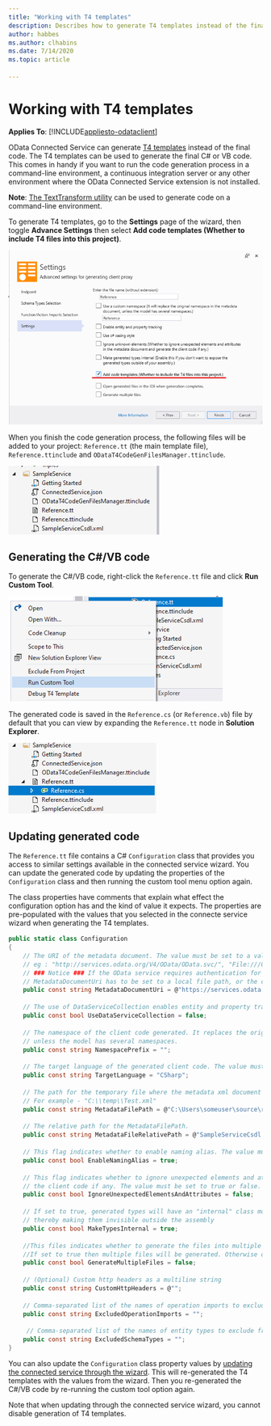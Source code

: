 ```yaml
---
title: "Working with T4 templates"
description: Describes how to generate T4 templates instead of the final code.
author: habbes
ms.author: clhabins
ms.date: 7/14/2020
ms.topic: article
 
---
```

# Working with T4 templates

**Applies To**: [!INCLUDE[appliesto-odataclient](../includes/appliesto-odataclient-v7.md)]

OData Connected Service can generate [T4 templates](/visualstudio/modeling/code-generation-and-t4-text-templates?view=vs-2019&preserve-view=true) instead of the final code. The T4 templates can be used to generate the final C# or VB code. This comes in handy if you want to run the code generation process in a command-line environment, a continuous integration server or any other environment where the OData Connected Service extension is not installed.

**Note**: [The TextTransform utility](/visualstudio/modeling/generating-files-with-the-texttransform-utility?view=vs-2019&preserve-view=true) can be used to generate code on a command-line environment.

To generate T4 templates, go to the **Settings** page of the wizard, then toggle **Advance Settings** then select **Add code templates (Whether to include T4 files into this project)**.

![Add T4 templates](../assets/2020-07-17-OCS-t4-templates-setting.png)

When you finish the code generation process, the following files will be added to your project: `Reference.tt` (the main template file), `Reference.ttinclude` and `ODataT4CodeGenFilesManager.ttinclude`.

![Added T4 template files](../assets/2020-07-17-OCS-t4-files.png)

## Generating the C#/VB code

To generate the C#/VB code, right-click the `Reference.tt` file and click **Run Custom Tool**.

![Run custom tool](../assets/2020-07-17-OCS-t4-run-custom-tool.png)

The generated code is saved in the `Reference.cs` (or `Reference.vb`) file by default that you can view by expanding the `Reference.tt` node in **Solution Explorer**.

![Generate C# file](../assets/2020-07-20-OCS-t4-generated-code-file.png)

## Updating generated code

The `Reference.tt` file contains a C# `Configuration` class that provides you access to similar settings available in the connected service wizard. You can update the generated code by updating the properties of the `Configuration` class and then running the custom tool menu option again.

The class properties have comments that explain what effect the configuration option has and the kind of value it expects. The properties are pre-populated with the values that you selected in the connecte service wizard when generating the T4 templates.

```c#
public static class Configuration
{
	// The URI of the metadata document. The value must be set to a valid service document URI or a local file path
    // eg : "http://services.odata.org/V4/OData/OData.svc/", "File:///C:/Odata.edmx", or @"C:\Odata.edmx"
    // ### Notice ### If the OData service requires authentication for accessing the metadata document, the value of
    // MetadataDocumentUri has to be set to a local file path, or the client code generation process will fail.
	public const string MetadataDocumentUri = @"https://services.odata.org/V4/TripPinServiceRW/$metadata";

	// The use of DataServiceCollection enables entity and property tracking. The value must be set to true or false.
	public const bool UseDataServiceCollection = false;

	// The namespace of the client code generated. It replaces the original namespace in the metadata document,
    // unless the model has several namespaces.
	public const string NamespacePrefix = "";

	// The target language of the generated client code. The value must be set to "CSharp" or "VB".
	public const string TargetLanguage = "CSharp";

	// The path for the temporary file where the metadata xml document can be stored. Use this if your metadata is too big to be stored in a string literal. Ensure that you have write permission for this path.
	// For example - "C:\\temp\\Test.xml"
	public const string MetadataFilePath = @"C:\Users\someuser\source\repos\ODataClientExample\ODataClientExample\Connected Services\SampleService\SampleServiceCsdl.xml";

	// The relative path for the MetadataFilePath.
	public const string MetadataFileRelativePath = @"SampleServiceCsdl.xml";

	// This flag indicates whether to enable naming alias. The value must be set to true or false.
	public const bool EnableNamingAlias = true;

	// This flag indicates whether to ignore unexpected elements and attributes in the metadata document and generate
	// the client code if any. The value must be set to true or false.
	public const bool IgnoreUnexpectedElementsAndAttributes = false;

	// If set to true, generated types will have an "internal" class modifier ("Friend" in VB) instead of "public"
	// thereby making them invisible outside the assembly
	public const bool MakeTypesInternal = true;

	//This files indicates whether to generate the files into multiple files or single.
    //If set to true then multiple files will be generated. Otherwise only a single file is generated.
    public const bool GenerateMultipleFiles = false;

	// (Optional) Custom http headers as a multiline string
	public const string CustomHttpHeaders = @"";

	// Comma-separated list of the names of operation imports to exclude from the generated code
	public const string ExcludedOperationImports = "";

     // Comma-separated list of the names of entity types to exclude from the generated code
	public const string ExcludedSchemaTypes = "";
}
```

You can also update the `Configuration` class property values by [updating the connected service through the wizard](/odata/connectedservice/updating-generated-code). This will re-generated the T4 templates with the values from the wizard. Then you re-generated the C#/VB code by re-running the custom tool option again.

Note that when updating through the connected service wizard, you cannot disable generation of T4 templates.
